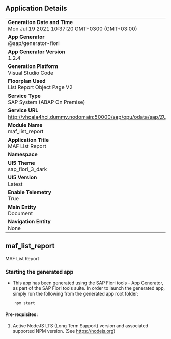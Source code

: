 ## Application Details
|               |
| ------------- |
|**Generation Date and Time**<br>Mon Jul 19 2021 10:37:20 GMT+0300 (GMT+03:00)|
|**App Generator**<br>@sap/generator-fiori|
|**App Generator Version**<br>1.2.4|
|**Generation Platform**<br>Visual Studio Code|
|**Floorplan Used**<br>List Report Object Page V2|
|**Service Type**<br>SAP System (ABAP On Premise)|
|**Service URL**<br>http://vhcala4hci.dummy.nodomain:50000/sap/opu/odata/sap/ZUI_MAF_DOC/
|**Module Name**<br>maf_list_report|
|**Application Title**<br>MAF List Report|
|**Namespace**<br>|
|**UI5 Theme**<br>sap_fiori_3_dark|
|**UI5 Version**<br>Latest|
|**Enable Telemetry**<br>True|
|**Main Entity**<br>Document|
|**Navigation Entity**<br>None|

## maf_list_report

MAF List Report

### Starting the generated app

-   This app has been generated using the SAP Fiori tools - App Generator, as part of the SAP Fiori tools suite.  In order to launch the generated app, simply run the following from the generated app root folder:

```
    npm start
```

#### Pre-requisites:

1. Active NodeJS LTS (Long Term Support) version and associated supported NPM version.  (See https://nodejs.org)


